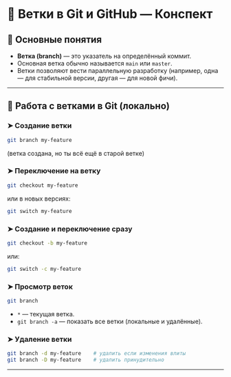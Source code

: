 

# 🌿 Ветки в Git и GitHub — Конспект

## 🔹 Основные понятия

* **Ветка (branch)** — это указатель на определённый коммит.
* Основная ветка обычно называется `main` или `master`.
* Ветки позволяют вести параллельную разработку (например, одна — для стабильной версии, другая — для новой фичи).

---

## 🔹 Работа с ветками в Git (локально)

### ➤ Создание ветки

```bash
git branch my-feature
```

(ветка создана, но ты всё ещё в старой ветке)

### ➤ Переключение на ветку

```bash
git checkout my-feature
```

или в новых версиях:

```bash
git switch my-feature
```

### ➤ Создание и переключение сразу

```bash
git checkout -b my-feature
```

или:

```bash
git switch -c my-feature
```

### ➤ Просмотр веток

```bash
git branch
```

* `*` — текущая ветка.
* `git branch -a` — показать все ветки (локальные и удалённые).

### ➤ Удаление ветки

```bash
git branch -d my-feature    # удалить если изменения влиты
git branch -D my-feature    # удалить принудительно
```

---